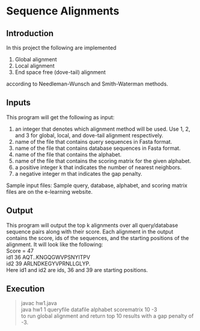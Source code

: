 # Sequence Alignments
## Introduction
In this project the following are implemented <br />
1. Global alignment<br />
2. Local alignment<br />
3. End space free (dove-tail) alignment<br />

according to Needleman-Wunsch and Smith-Waterman methods. 
## Inputs
This program will get the following as input:<br />
1. an integer that denotes which alignment method will be used. Use 1, 2, and 3
for global, local, and dove-tail alignment respectively.<br />
2. name of the file that contains query sequences in Fasta format.<br />
3. name of the file that contains database sequences in Fasta format.<br />
4. name of the file that contains the alphabet.<br />
5. name of the file that contains the scoring matrix for the given alphabet.<br />
6. a positive integer k that indicates the number of nearest neighbors.<br />
7. a negative integer m that indicates the gap penalty.<br />

Sample input files: Sample query, database, alphabet, and scoring matrix files
are on the e-learning website.
## Output
This program will output the top k alignments over all query/database
sequence pairs along with their score. Each alignment in the output contains
the score, ids of the sequences, and the starting positions of the alignment. It will
look like the following:<br />
Score = 47<br />
id1 36 AQT..KNGQGWVPSNYITPV<br />
id2 39 ARLNDKEGYVPRNLLGLYP.<br />
Here id1 and id2 are ids, 36 and 39 are starting positions.
## Execution
> javac hw1.java <br />
>java hw1 1 queryfile datafile alphabet scorematrix 10 -3 <br />
to run global alignment and return top 10 results with a gap penalty of -3.
